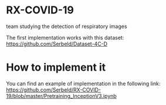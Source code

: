 # RX-COVID-19

team studying the detection of respiratory images

The first implementation works with this dataset:
https://github.com/Serbeld/Dataset-4C-D

# How to implement it

You can find an example of implementation in the following link: 
https://github.com/Serbeld/RX-COVID-19/blob/master/Pretraining_InceptionV3.ipynb
